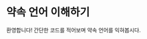<script setup>

const CODE = `"달빛약속에 오신걸 환영합니다" 보여주기
"화면 아래에 있는 버튼을 눌러 다음 단원으로 넘어가세요" 보여주기`
</script>

# 약속 언어 이해하기

환영합니다! 간단한 코드를 적어보며 약속 언어를 익혀봅시다.

<code-runner :code="CODE" />
